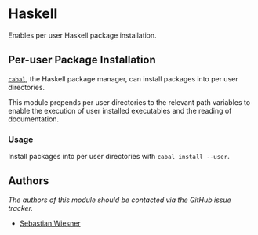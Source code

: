 Haskell
=======

Enables per user Haskell package installation.

Per-user Package Installation
-----------------------------

[`cabal`][1], the Haskell package manager, can install packages into per user
directories.

This module prepends per user directories to the relevant path variables to
enable the execution of user installed executables and the reading of
documentation.

### Usage

Install packages into per user directories with `cabal install --user`.

Authors
-------

*The authors of this module should be contacted via the GitHub issue tracker.*

 - [Sebastian Wiesner](/lunaryorn)

[1]: http://www.haskell.org/cabal/
